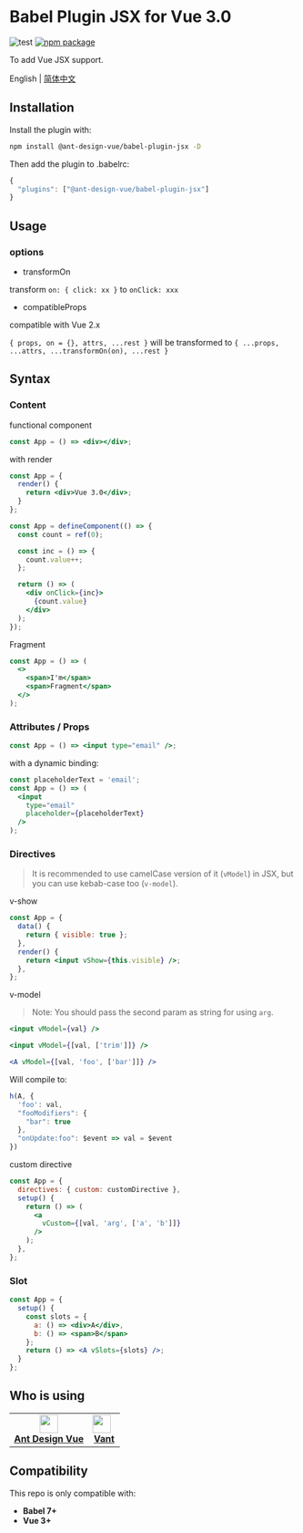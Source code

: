 # Babel Plugin JSX for Vue 3.0

![test](https://github.com/vueComponent/jsx/workflows/test/badge.svg) [![npm package](https://img.shields.io/npm/v/@ant-design-vue/babel-plugin-jsx.svg?style=flat-square)](https://www.npmjs.com/package/@ant-design-vue/babel-plugin-jsx)

To add Vue JSX support.

English | [简体中文](https://github.com/vueComponent/jsx/blob/dev/packages/babel-plugin-jsx/README-zh_CN.md)

## Installation

Install the plugin with:

```bash
npm install @ant-design-vue/babel-plugin-jsx -D
```

Then add the plugin to .babelrc:

```js
{
  "plugins": ["@ant-design-vue/babel-plugin-jsx"]
}
```

## Usage

### options

* transformOn

transform `on: { click: xx }` to `onClick: xxx`
* compatibleProps

compatible with Vue 2.x

`{ props, on = {}, attrs, ...rest }` will be transformed to `{ ...props, ...attrs, ...transformOn(on), ...rest }`

## Syntax

### Content
functional component

```jsx
const App = () => <div></div>;
```

with render

```jsx
const App = {
  render() {
    return <div>Vue 3.0</div>;
  }
};
```

```jsx
const App = defineComponent(() => {
  const count = ref(0);

  const inc = () => {
    count.value++;
  };

  return () => (
    <div onClick={inc}>
      {count.value}
    </div>
  );
});
```

Fragment

```jsx
const App = () => (
  <>
    <span>I'm</span>
    <span>Fragment</span>
  </>
);
```

### Attributes / Props

```jsx
const App = () => <input type="email" />;
```

with a dynamic binding:

```jsx
const placeholderText = 'email';
const App = () => (
  <input
    type="email"
    placeholder={placeholderText}
  />
);
```

### Directives

> It is recommended to use camelCase version of it (`vModel`) in JSX, but you can use kebab-case too (`v-model`).

v-show

```jsx
const App = {
  data() {
    return { visible: true };
  },
  render() {
    return <input vShow={this.visible} />;
  },
};
```

v-model

> Note: You should pass the second param as string for using `arg`.

```jsx
<input vModel={val} />
```

```jsx
<input vModel={[val, ['trim']]} />
```

```jsx
<A vModel={[val, 'foo', ['bar']]} />
```

Will compile to:

```js
h(A, {
  'foo': val,
  "fooModifiers": {
    "bar": true
  },
  "onUpdate:foo": $event => val = $event
})
```

custom directive

```jsx
const App = {
  directives: { custom: customDirective },
  setup() {
    return () => (
      <a
        vCustom={[val, 'arg', ['a', 'b']]}
      />
    );
  },
};
```

### Slot 

```jsx
const App = {
  setup() {
    const slots = {
      a: () => <div>A</div>,
      b: () => <span>B</span>
    };
    return () => <A vSlots={slots} />;
  }
};
```

## Who is using

<table>
  <tbody>
    <tr>
      <td align="center">
        <a target="_blank" href="https://www.antdv.com/">
          <img
            width="32"
            src="https://qn.antdv.com/logo.png"
          />
          <br>
          <strong>Ant Design Vue</strong>
        </a>
      </td>
      <td align="center">
        <a target="_blank" href="https://youzan.github.io/vant/#/zh-CN/">
          <img
            width="32"
            style="vertical-align: -0.32em; margin-right: 8px;"
            src="https://img.yzcdn.cn/vant/logo.png"
          />
          <br>
          <strong>Vant</strong>
        </a>
      </td>
    </tr>
  </tbody>
</table>

## Compatibility

This repo is only compatible with:

- **Babel 7+**
- **Vue 3+**
